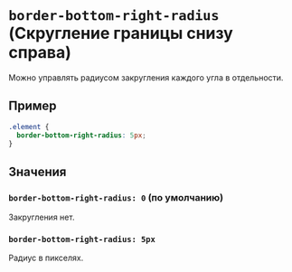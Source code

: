 # `border-bottom-right-radius` (Скругление границы снизу справа)

Можно управлять радиусом закругления каждого угла в отдельности.

## Пример

```css
.element {
  border-bottom-right-radius: 5px;
}
```

## Значения

### `border-bottom-right-radius: 0` (по умолчанию)

Закругления нет.

### `border-bottom-right-radius: 5px`

Радиус в пикселях.
